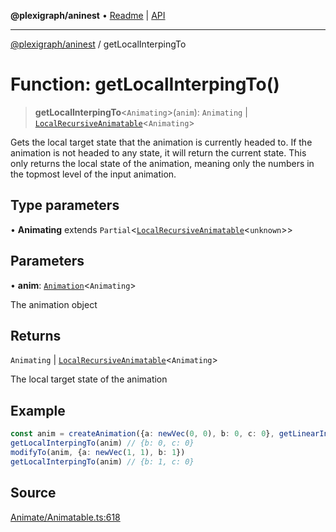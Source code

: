 **@plexigraph/aninest** • [Readme](../README.md) \| [API](../globals.md)

***

[@plexigraph/aninest](../README.md) / getLocalInterpingTo

# Function: getLocalInterpingTo()

> **getLocalInterpingTo**\<`Animating`\>(`anim`): `Animating` \| [`LocalRecursiveAnimatable`](../type-aliases/LocalRecursiveAnimatable.md)\<`Animating`\>

Gets the local target state that the animation is currently headed to.
If the animation is not headed to any state, it will return the current state.
This only returns the local state of the animation, meaning only the numbers
in the topmost level of the input animation.

## Type parameters

• **Animating** extends `Partial`\<[`LocalRecursiveAnimatable`](../type-aliases/LocalRecursiveAnimatable.md)\<`unknown`\>\>

## Parameters

• **anim**: [`Animation`](../type-aliases/Animation.md)\<`Animating`\>

The animation object

## Returns

`Animating` \| [`LocalRecursiveAnimatable`](../type-aliases/LocalRecursiveAnimatable.md)\<`Animating`\>

The local target state of the animation

## Example

```ts
const anim = createAnimation({a: newVec(0, 0), b: 0, c: 0}, getLinearInterp(1))
getLocalInterpingTo(anim) // {b: 0, c: 0}
modifyTo(anim, {a: newVec(1, 1), b: 1})
getLocalInterpingTo(anim) // {b: 1, c: 0}
```

## Source

[Animate/Animatable.ts:618](https://github.com/plexigraph/aninest/blob/b607a0c/src/Animate/Animatable.ts#L618)
